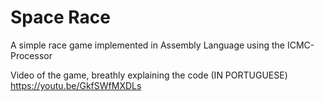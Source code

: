 # Space Race

A simple race game implemented in Assembly Language using the ICMC-Processor

Video of the game, breathly explaining the code (IN PORTUGUESE)
https://youtu.be/GkfSWfMXDLs


